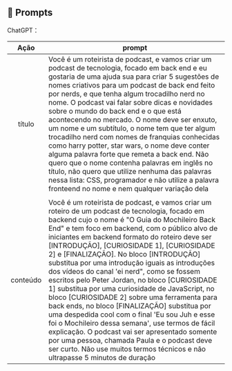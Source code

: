 ## 🧠 Prompts


ChatGPT：

|   Ação   | prompt                                                                                                                                                                                                                                                                         |
| :------: | ------------------------------------------------------------------------------------------------------------------------------------------------------------------------------------------------------------------------------------------------------------------------------ |
|  título  | Você é um roteirista de podcast, e vamos criar um podcast de tecnologia, focado em back end e eu gostaria de uma ajuda sua para criar 5 sugestões de nomes criativos para um podcast de back end feito por nerds, e que tenha algum trocadilho nerd no nome. O podcast vai falar sobre dicas e novidades sobre o mundo do back end e o que está acontecendo no mercado. O nome deve ser enxuto, um nome e um subtítulo, o nome tem que ter algum trocadilho nerd com nomes de franquias conhecidas como harry potter, star wars, o nome deve conter alguma palavra forte que remeta a back end. Não quero que o nome contenha palavras em inglês no título, não quero que utilize nenhuma das palavras nessa lista: CSS, programador e não utilize a palavra fronteend no nome e nem qualquer variação dela
                                      |
| conteúdo | Você é um roteirista de podcast, e vamos criar um roteiro de um podcast de tecnologia, focado em backend cujo o nome é "O Guia do Mochileiro Back End" e tem foco em backend, com o público alvo de iniciantes em backend  formato do roteiro deve ser [INTRODUÇÃO], [CURIOSIDADE 1], [CURIOSIDADE 2] e [FINALIZAÇÃO]. No bloco [INTRODUÇÃO] substitua por uma introdução iguais as introduções dos vídeos do canal 'ei nerd", como se fossem escritos pelo Peter Jordan, no bloco [CURIOSIDADE 1] substitua por uma curiosidade de JavaScript, no bloco [CURIOSIDADE 2] sobre uma ferramenta para back ends, no bloco [FINALIZAÇÃO] substitua por uma despedida cool com o final 'Eu sou Juh e esse foi o Mochileiro dessa semana', use termos de fácil explicação. O podcast vai ser apresentado somente por uma pessoa, chamada Paula e o podcast deve ser curto. Não use muitos termos técnicos e não ultrapasse 5 minutos de duração|

